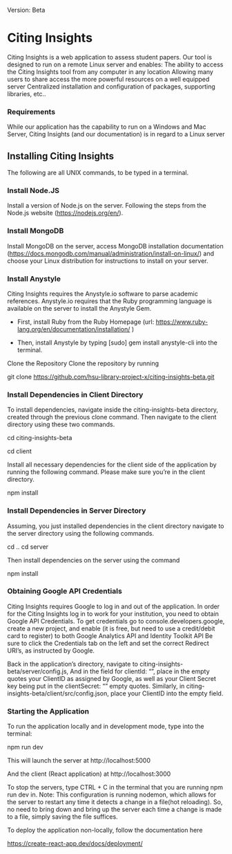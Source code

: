 

Version: Beta

# Citing Insights
Citing Insights is a web application to assess student papers. Our tool is designed to run on a remote Linux server and enables:
The ability to access the Citing Insights tool from any computer in any location
Allowing many users to share access the more powerful resources on a well equipped server
Centralized installation and configuration of packages, supporting libraries, etc..
### Requirements
While our application has the capability to run on a Windows and Mac Server, Citing Insights (and our documentation) is in regard to a Linux server 
## Installing Citing Insights
The following are all UNIX commands, to be typed in a terminal.  
### Install Node.JS
Install a version of Node.js on the server. Following the steps from the Node.js website (https://nodejs.org/en/).  
### Install MongoDB
Install MongoDB on the server, access MongoDB installation documentation (https://docs.mongodb.com/manual/administration/install-on-linux/)  and choose your Linux distribution for instructions to install on your server.  
### Install Anystyle
Citing Insights requires the Anystyle.io software to parse academic references. Anystyle.io requires that the Ruby programming language  is available on the server to install the Anystyle Gem.

  * First, install Ruby from the Ruby Homepage 
(url: https://www.ruby-lang.org/en/documentation/installation/ )

  * Then, install Anystyle by typing  [sudo] gem install anystyle-cli  into the terminal. 

Clone the Repository
Clone the repository by running 

git clone https://github.com/hsu-library-project-x/citing-insights-beta.git

### Install Dependencies in Client Directory

To install dependencies, navigate inside the citing-insights-beta directory, created through the previous clone command. Then navigate to the client directory using these two commands. 

cd citing-insights-beta

cd client

Install all necessary dependencies for the client side of the application by running the following command. Please make sure you’re in the client directory. 

npm install

### Install Dependencies in Server Directory

Assuming, you just installed dependencies in the client directory navigate to the server directory using the following commands. 

cd ..
cd server

Then install dependencies on the server using the command

 npm install

### Obtaining Google API Credentials
Citing Insights requires Google to log in and out of the application. In order for the Citing Insights log in to work for your institution, you need to obtain Google API Credentials. To get credentials go to console.developers.google, create a new project, and enable (it is free, but need to use a credit/debit card to register) to both Google Analytics API and Identity Toolkit API
Be sure to click the Credentials tab on the left and set the correct Redirect URI’s, as instructed by Google. 

Back in the application’s directory, navigate to citing-insights-beta/server/config.js,
And in the field for clientId: “”, place in the empty quotes your ClientID as assigned by Google, as well as your Client Secret key being put in the clientSecret: “” empty quotes. 
Similarly, in citing-insights-beta/client/src/config.json, place your ClientID into the empty field. 


### Starting the Application

To run the application locally and in development mode, type into the terminal:

npm run dev

This will launch the server at http://localhost:5000

And the client (React application) at http://localhost:3000

To stop the servers, type CTRL + C in the terminal that you are running npm run dev in.
Note: This configuration is running nodemon, which allows for the server to restart any time it detects a change in a file(hot reloading). So, no need to bring down and bring up the server each time a change is made to a file, simply saving the file suffices.

To deploy the application non-locally, follow the documentation here

https://create-react-app.dev/docs/deployment/
